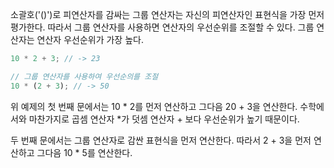 소괄호('()')로 피연산자를 감싸는 그룹 연산자는 자신의 피연산자인 표현식을 가장 먼저 평가한다. 따라서 그룹 연산자를 사용하면 연산자의 우선순위를 조절할 수 있다. 그룹 연산자는 연산자 우선순위가 가장 높다.

```javascript
10 * 2 + 3; // -> 23

// 그룹 연산자를 사용하여 우선순의를 조절
10 * (2 + 3); // -> 50
```

위 예제의 첫 번째 문에서는 10 \* 2를 먼저 연산하고 그다음 20 + 3을 연산한다. 수학에서와 마찬가지로 곱셈 연산자 \*가 덧셈 연산자 + 보다 우선순위가 높기 때문이다.

두 번째 문에서는 그룹 연산자로 감싼 표현식을 먼저 연산한다. 따라서 2 + 3을 먼저 연산하고 그다음 10 \* 5를 연산한다.